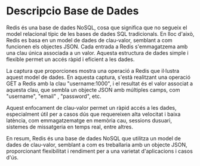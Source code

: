 # Descripcio Base de Dades
Redis és una base de dades NoSQL, cosa que significa que no segueix el model relacional típic de les bases de dades SQL tradicionals. En lloc d'això, Redis es basa en un model de dades de clau-valor, semblant a com funcionen els objectes JSON. Cada entrada a Redis s'emmagatzema amb una clau única associada a un valor. Aquesta estructura de dades simple i flexible permet un accés ràpid i eficient a les dades.


La captura que proporciones mostra una operació a Redis que il·lustra aquest model de dades. En aquesta captura, s'està realitzant una operació GET a Redis amb la clau "username:1000", i el resultat és el valor associat a aquesta clau, que sembla un objecte JSON amb múltiples camps, com "username", "email" , "password", etc.

Aquest enfocament de clau-valor permet un ràpid accés a les dades, especialment útil per a casos dús que requereixen alta velocitat i baixa latència, com emmagatzematge en memòria cau, sessions dusuari, sistemes de missatgeria en temps real, entre altres.

En resum, Redis és una base de dades NoSQL que utilitza un model de dades de clau-valor, semblant a com es treballaria amb un objecte JSON, proporcionant flexibilitat i rendiment per a una varietat d'aplicacions i casos d'ús.
